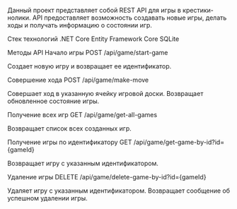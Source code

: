 Данный проект представляет собой REST API для игры в крестики-нолики. API предоставляет возможность создавать новые игры, делать ходы и получать информацию о состоянии игр.

Стек технологий
.NET Core
Entity Framework Core
SQLite

Методы API
Начало игры
POST /api/game/start-game

Создает новую игру и возвращает ее идентификатор.

Совершение хода
POST /api/game/make-move

Совершает ход в указанную ячейку игровой доски. Возвращает обновленное состояние игры.

Получение всех игр
GET /api/game/get-all-games

Возвращает список всех созданных игр.

Получение игры по идентификатору
GET /api/game/get-game-by-id?id={gameId}

Возвращает игру с указанным идентификатором.

Удаление игры
DELETE /api/game/delete-game-by-id?id={gameId}

Удаляет игру с указанным идентификатором. Возвращает сообщение об успешном удалении игры.
